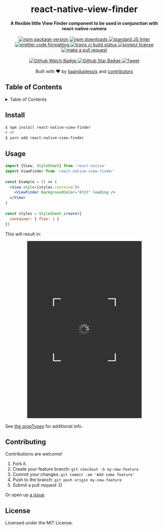 
<h1 align="center">react-native-view-finder</h1>
<div align="center">
  <strong>A flexible little View Finder component to be used in conjunction with react-native-camera</strong>
</div>
<br>
<div align="center">
  <a href="https://npmjs.org/package/react-native-view-finder">
    <img src="https://img.shields.io/npm/v/react-native-view-finder.svg?style=flat-square" alt="npm package version" />
  </a>
  <a href="https://npmjs.org/package/react-native-view-finder">
  <img src="https://img.shields.io/npm/dm/react-native-view-finder.svg?style=flat-square" alt="npm downloads" />
  </a>
  <a href="https://github.com/feross/standard">
    <img src="https://img.shields.io/badge/code%20style-standard-brightgreen.svg?style=flat-square" alt="standard JS linter" />
  </a>
  <a href="https://github.com/prettier/prettier">
    <img src="https://img.shields.io/badge/styled_with-prettier-ff69b4.svg?style=flat-square" alt="prettier code formatting" />
  </a>
  <a href="https://travis-ci.org/tiaanduplessis/react-native-view-finder">
    <img src="https://img.shields.io/travis/tiaanduplessis/react-native-view-finder.svg?style=flat-square" alt="travis ci build status" />
  </a>
  <a href="https://github.com/tiaanduplessis/react-native-view-finder/blob/master/LICENSE">
    <img src="https://img.shields.io/npm/l/react-native-view-finder.svg?style=flat-square" alt="project license" />
  </a>
  <a href="http://makeapullrequest.com">
    <img src="https://img.shields.io/badge/PRs-welcome-brightgreen.svg?style=flat-square" alt="make a pull request" />
  </a>
</div>
<br>
<div align="center">
  <a href="https://github.com/tiaanduplessis/react-native-view-finder/watchers">
    <img src="https://img.shields.io/github/watchers/tiaanduplessis/react-native-view-finder.svg?style=social" alt="Github Watch Badge" />
  </a>
  <a href="https://github.com/tiaanduplessis/react-native-view-finder/stargazers">
    <img src="https://img.shields.io/github/stars/tiaanduplessis/react-native-view-finder.svg?style=social" alt="Github Star Badge" />
  </a>
  <a href="https://twitter.com/intent/tweet?text=Check%20out%20react-native-view-finder!%20https://github.com/tiaanduplessis/react-native-view-finder%20%F0%9F%91%8D">
    <img src="https://img.shields.io/twitter/url/https/github.com/tiaanduplessis/react-native-view-finder.svg?style=social" alt="Tweet" />
  </a>
</div>
<br>
<div align="center">
  Built with ❤︎ by <a href="https://github.com/tiaanduplessis">tiaanduplessis</a> and <a href="https://github.com/tiaanduplessis/react-native-view-finder/contributors">contributors</a>
</div>

<h2>Table of Contents</h2>
<details>
  <summary>Table of Contents</summary>
  <li><a href="#install">Install</a></li>
  <li><a href="#usage">Usage</a></li>
  <li><a href="#contribute">Contribute</a></li>
  <li><a href="#license">License</a></li>
</details>

## Install

```sh
$ npm install react-native-view-finder
# OR
$ yarn add react-native-view-finder
```

## Usage

```jsx
import {View, StyleSheet} from 'react-native'
import ViewFinder from 'react-native-view-finder'

const Example = () => (
  <View style={styles.container}>
    <ViewFinder backgroundColor="#333" loading />
  </View>
)

const styles = StyleSheet.create({
  container: { flex: 1 }
})
```

This will result in:

<div align="center">
  <img src="example.png" alt="">
</div>

See [the propTypes](index.js) for additional info. 

## Contributing

Contributions are welcome!

1. Fork it.
2. Create your feature branch: `git checkout -b my-new-feature`
3. Commit your changes: `git commit -am 'Add some feature'`
4. Push to the branch: `git push origin my-new-feature`
5. Submit a pull request :D

Or open up [a issue](https://github.com/tiaanduplessis/react-native-view-finder/issues).

## License

Licensed under the MIT License.
